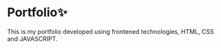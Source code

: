 # Portfolio✨ 
This is my portfolio developed using frontened technologies, HTML, CSS and JAVASCRIPT.
